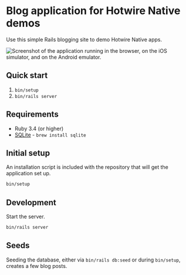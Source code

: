 # Blog application for Hotwire Native demos

Use this simple Rails blogging site to demo Hotwire Native apps.

![Screenshot of the application running in the browser, on the iOS simulator, and on the Android emulator.](/.github/images/screenshot.png?v=2)

## Quick start

1. `bin/setup`
1. `bin/rails server`

## Requirements

* Ruby 3.4 (or higher)
* [SQLite](https://www.sqlite.org/index.html) - `brew install sqlite`

## Initial setup

An installation script is included with the repository that will get the application set up.

```bash
bin/setup
```

## Development

Start the server.

```bash
bin/rails server
```

## Seeds

Seeding the database, either via `bin/rails db:seed` or during `bin/setup`, creates a few blog posts.
